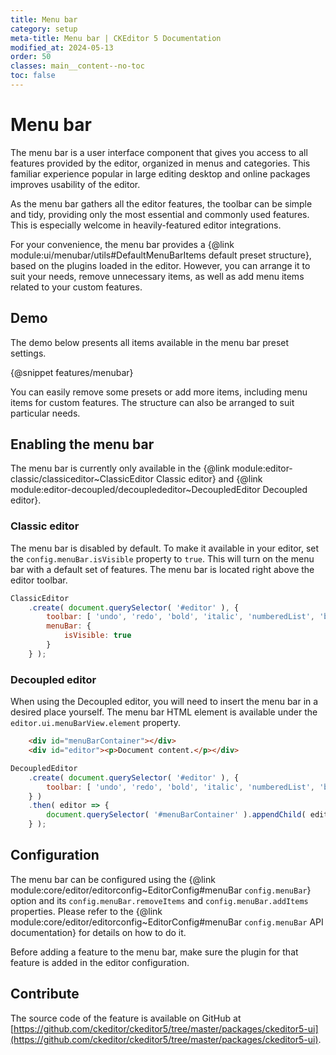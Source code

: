 ```yaml
---
title: Menu bar
category: setup
meta-title: Menu bar | CKEditor 5 Documentation
modified_at: 2024-05-13
order: 50
classes: main__content--no-toc
toc: false
---
```


# Menu bar

The menu bar is a user interface component that gives you access to all features provided by the editor, organized in menus and categories. This familiar experience popular in large editing desktop and online packages improves usability of the editor.

As the menu bar gathers all the editor features, the toolbar can be simple and tidy, providing only the most essential and commonly used features. This is especially welcome in heavily-featured editor integrations.

For your convenience, the menu bar provides a {@link module:ui/menubar/utils#DefaultMenuBarItems default preset structure}, based on the plugins loaded in the editor. However, you can arrange it to suit your needs, remove unnecessary items, as well as add menu items related to your custom features.

## Demo

The demo below presents all items available in the menu bar preset settings.

{@snippet features/menubar}

You can easily remove some presets or add more items, including menu items for custom features. The structure can also be arranged to suit particular needs.

## Enabling the menu bar

The menu bar is currently only available in the {@link module:editor-classic/classiceditor~ClassicEditor Classic editor} and {@link module:editor-decoupled/decouplededitor~DecoupledEditor Decoupled editor}.

### Classic editor

The menu bar is disabled by default. To make it available in your editor, set the `config.menuBar.isVisible` property to `true`. This will turn on the menu bar with a default set of features. The menu bar is located right above the editor toolbar.

```js
ClassicEditor
	.create( document.querySelector( '#editor' ), {
		toolbar: [ 'undo', 'redo', 'bold', 'italic', 'numberedList', 'bulletedList' ],
		menuBar: {
			isVisible: true
		}
	} );
```

### Decoupled editor

When using the Decoupled editor, you will need to insert the menu bar in a desired place yourself. The menu bar HTML element is available under the `editor.ui.menuBarView.element` property.

```html
	<div id="menuBarContainer"></div>
	<div id="editor"><p>Document content.</p></div>
```

```js
DecoupledEditor
	.create( document.querySelector( '#editor' ), {
		toolbar: [ 'undo', 'redo', 'bold', 'italic', 'numberedList', 'bulletedList' ],
	} )
	.then( editor => {
		document.querySelector( '#menuBarContainer' ).appendChild( editor.ui.view.menuBarView.element );
	} );
```

## Configuration

The menu bar can be configured using the {@link module:core/editor/editorconfig~EditorConfig#menuBar `config.menuBar`} option and its `config.menuBar.removeItems` and `config.menuBar.addItems` properties. Please refer to the {@link module:core/editor/editorconfig~EditorConfig#menuBar `config.menuBar` API documentation} for details on how to do it.

<info-box warning>
	Before adding a feature to the menu bar, make sure the plugin for that feature is added in the editor configuration.
</info-box>

## Contribute

The source code of the feature is available on GitHub at [https://github.com/ckeditor/ckeditor5/tree/master/packages/ckeditor5-ui](https://github.com/ckeditor/ckeditor5/tree/master/packages/ckeditor5-ui).
